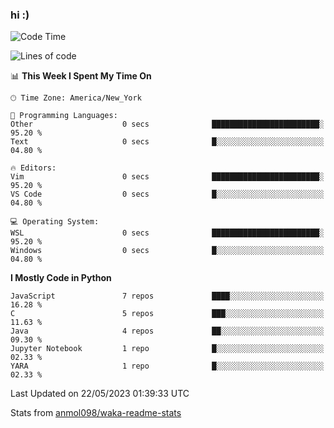 ### hi :)

<!--START_SECTION:waka-->
![Code Time](http://img.shields.io/badge/Code%20Time-971%20hrs%209%20mins-blue)

![Lines of code](https://img.shields.io/badge/From%20Hello%20World%20I%27ve%20Written-3.5%20million%20lines%20of%20code-blue)

📊 **This Week I Spent My Time On** 

```text
🕑︎ Time Zone: America/New_York

💬 Programming Languages: 
Other                    0 secs              ████████████████████████░   95.20 % 
Text                     0 secs              █░░░░░░░░░░░░░░░░░░░░░░░░   04.80 % 

🔥 Editors: 
Vim                      0 secs              ████████████████████████░   95.20 % 
VS Code                  0 secs              █░░░░░░░░░░░░░░░░░░░░░░░░   04.80 % 

💻 Operating System: 
WSL                      0 secs              ████████████████████████░   95.20 % 
Windows                  0 secs              █░░░░░░░░░░░░░░░░░░░░░░░░   04.80 % 
```

**I Mostly Code in Python** 

```text
JavaScript               7 repos             ████░░░░░░░░░░░░░░░░░░░░░   16.28 % 
C                        5 repos             ███░░░░░░░░░░░░░░░░░░░░░░   11.63 % 
Java                     4 repos             ██░░░░░░░░░░░░░░░░░░░░░░░   09.30 % 
Jupyter Notebook         1 repo              █░░░░░░░░░░░░░░░░░░░░░░░░   02.33 % 
YARA                     1 repo              █░░░░░░░░░░░░░░░░░░░░░░░░   02.33 % 
```




 Last Updated on 22/05/2023 01:39:33 UTC
<!--END_SECTION:waka-->

Stats from [anmol098/waka-readme-stats](https://github.com/anmol098/waka-readme-stats)